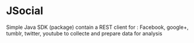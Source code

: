 # JSocial
Simple Java SDK (package) contain a REST client for : Facebook, google+, tumblr, twitter, youtube to collecte and prepare data for analysis
